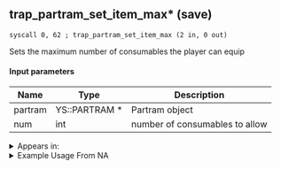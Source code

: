 ## trap_partram_set_item_max* (save)

`syscall 0, 62 ; trap_partram_set_item_max (2 in, 0 out)`

Sets the maximum number of consumables the player can equip

#### Input parameters
| Name | Type | Description
|------|------|------------
| partram   | YS::PARTRAM *   | Partram object
| num   | int   | number of consumables to allow




<details>
	<summary>Appears in:</summary>

</details>

<details>
	<summary>Example Usage From NA</summary>

</details>

